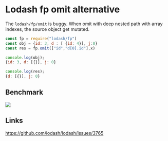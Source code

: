 # Lodash fp omit alternative

The `lodash/fp/omit` is buggy. When omit with deep nested path with array indexes, the source object get mutated.

```js
const fp = require("lodash/fp")
const obj = {id: 3, d : [ {id: 4}], j:0}
const res = fp.omit(["id","d[0].id"],x)

console.log(obj);
{id: 3, d: [{}], j: 0}

console.log(res);
{d: [{}], j: 0}
```

## Benchmark

[![](https://img.shields.io/endpoint?url=https://raw.githubusercontent.com/cncolder/demo/master/shields/codesandbox.json)](https://githubbox.com/cncolder/demo/tree/master/benchmark/lodash-fp-omit-alternative)

## Links

https://github.com/lodash/lodash/issues/3765
